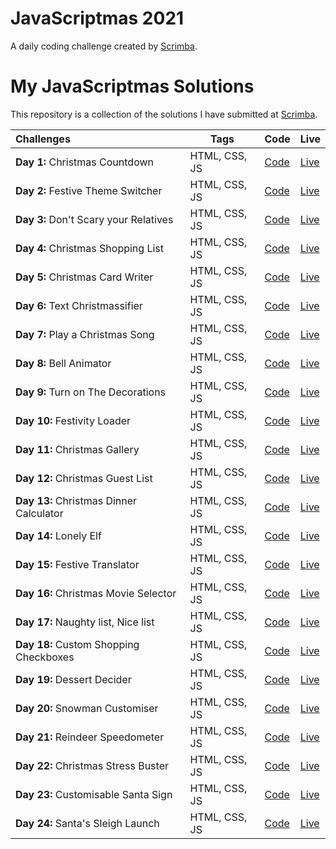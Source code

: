 # JavaScriptmas 2021
A daily coding challenge created by [Scrimba](https://scrimba.com/learn/javascriptmas2021/).

# My JavaScriptmas Solutions

This repository is a collection of the solutions I have submitted at [Scrimba](https://scrimba.com/learn/javascriptmas2021/).


| Challenges  |  Tags | Code | Live |
|:-------------|---|---|---|
| **Day 1:** Christmas Countdown | HTML, CSS, JS | [Code](https://github.com/aramatsolrac/JavaScriptmas/tree/main/day_1)|[Live](https://aramatsolrac.github.io/JavaScriptmas/day_1/) |
| **Day 2:** Festive Theme Switcher | HTML, CSS, JS | [Code](https://github.com/aramatsolrac/JavaScriptmas/tree/main/day_2)|[Live](https://aramatsolrac.github.io/JavaScriptmas/day_2/) |
| **Day 3:** Don't Scary your Relatives | HTML, CSS, JS | [Code](https://github.com/aramatsolrac/JavaScriptmas/tree/main/day_3)|[Live](https://aramatsolrac.github.io/JavaScriptmas/day_3/) |
| **Day 4:** Christmas Shopping List | HTML, CSS, JS | [Code](https://github.com/aramatsolrac/JavaScriptmas/tree/main/day_4)|[Live](https://aramatsolrac.github.io/JavaScriptmas/day_4/) |
| **Day 5:** Christmas Card Writer | HTML, CSS, JS | [Code](https://github.com/aramatsolrac/JavaScriptmas/tree/main/day_5)|[Live](https://aramatsolrac.github.io/JavaScriptmas/day_5/) |
| **Day 6:** Text Christmassifier | HTML, CSS, JS | [Code](https://github.com/aramatsolrac/JavaScriptmas/tree/main/day_6)|[Live](https://aramatsolrac.github.io/JavaScriptmas/day_6/) |
| **Day 7:** Play a Christmas Song | HTML, CSS, JS | [Code](https://github.com/aramatsolrac/JavaScriptmas/tree/main/day_7)|[Live](https://aramatsolrac.github.io/JavaScriptmas/day_7/) |
| **Day 8:** Bell Animator | HTML, CSS, JS | [Code](https://github.com/aramatsolrac/JavaScriptmas/tree/main/day_8)|[Live](https://aramatsolrac.github.io/JavaScriptmas/day_8/) |
| **Day 9:** Turn on The Decorations | HTML, CSS, JS | [Code](https://github.com/aramatsolrac/JavaScriptmas/tree/main/day_9)|[Live](https://aramatsolrac.github.io/JavaScriptmas/day_9/) |
| **Day 10:** Festivity Loader | HTML, CSS, JS | [Code](https://github.com/aramatsolrac/JavaScriptmas/tree/main/day_10)|[Live](https://aramatsolrac.github.io/JavaScriptmas/day_10/) |
| **Day 11:** Christmas Gallery | HTML, CSS, JS | [Code](https://github.com/aramatsolrac/JavaScriptmas/tree/main/day_11)|[Live](https://aramatsolrac.github.io/JavaScriptmas/day_11/) |
| **Day 12:** Christmas Guest List | HTML, CSS, JS | [Code](https://github.com/aramatsolrac/JavaScriptmas/tree/main/day_12)|[Live](https://aramatsolrac.github.io/JavaScriptmas/day_12/) |
| **Day 13:** Christmas Dinner Calculator | HTML, CSS, JS | [Code](https://github.com/aramatsolrac/JavaScriptmas/tree/main/day_13)|[Live](https://aramatsolrac.github.io/JavaScriptmas/day_13/) |
| **Day 14:** Lonely Elf | HTML, CSS, JS | [Code](https://github.com/aramatsolrac/JavaScriptmas/tree/main/day_14)|[Live](https://aramatsolrac.github.io/JavaScriptmas/day_14/) |
| **Day 15:** Festive Translator | HTML, CSS, JS | [Code](https://github.com/aramatsolrac/JavaScriptmas/tree/main/day_15)|[Live](https://aramatsolrac.github.io/JavaScriptmas/day_15/) |
| **Day 16:** Christmas Movie Selector | HTML, CSS, JS | [Code](https://github.com/aramatsolrac/JavaScriptmas/tree/main/day_16)|[Live](https://aramatsolrac.github.io/JavaScriptmas/day_16/) |
| **Day 17:** Naughty list, Nice list| HTML, CSS, JS | [Code](https://github.com/aramatsolrac/JavaScriptmas/tree/main/day_17)|[Live](https://aramatsolrac.github.io/JavaScriptmas/day_17/) |
| **Day 18:** Custom Shopping Checkboxes | HTML, CSS, JS | [Code](https://github.com/aramatsolrac/JavaScriptmas/tree/main/day_18)|[Live](https://aramatsolrac.github.io/JavaScriptmas/day_18/) |
| **Day 19:** Dessert Decider| HTML, CSS, JS | [Code](https://github.com/aramatsolrac/JavaScriptmas/tree/main/day_19)|[Live](https://aramatsolrac.github.io/JavaScriptmas/day_19/) |
| **Day 20:** Snowman Customiser| HTML, CSS, JS | [Code](https://github.com/aramatsolrac/JavaScriptmas/tree/main/day_20)|[Live](https://aramatsolrac.github.io/JavaScriptmas/day_20/) |
| **Day 21:** Reindeer Speedometer| HTML, CSS, JS | [Code](https://github.com/aramatsolrac/JavaScriptmas/tree/main/day_21)|[Live](https://aramatsolrac.github.io/JavaScriptmas/day_21/) |
| **Day 22:** Christmas Stress Buster| HTML, CSS, JS | [Code](https://github.com/aramatsolrac/JavaScriptmas/tree/main/day_22)|[Live](https://aramatsolrac.github.io/JavaScriptmas/day_22/) |
| **Day 23:** Customisable Santa Sign| HTML, CSS, JS | [Code](https://github.com/aramatsolrac/JavaScriptmas/tree/main/day_23)|[Live](https://aramatsolrac.github.io/JavaScriptmas/day_23/) |
| **Day 24:** Santa's Sleigh Launch | HTML, CSS, JS | [Code](https://github.com/aramatsolrac/JavaScriptmas/tree/main/day_24)|[Live](https://aramatsolrac.github.io/JavaScriptmas/day_24/) |


